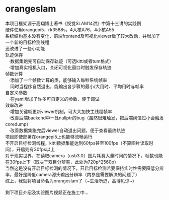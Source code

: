 # orangeslam
本项目框架源于高翔博士著书《视觉SLAM14讲》中第十三讲的实践例<br>
硬件使用orangepi5，rk3588s，4大核A76，4小核A55<br>
系统结构基本没有变化，前端frontend及可视化viewer做了较大改动，并增加了一个新的目标检测线程<br>
还改进了一些小功能<br>
轨迹保存<br>
&nbsp;&nbsp;&nbsp;·数据集跑完可自动保存轨迹（可选kitti或者tum格式）<br>
&nbsp;&nbsp;&nbsp;·增加真实相机入口，关闭可视化窗口时触发保存轨迹<br>
帧数计算<br>
&nbsp;&nbsp;&nbsp;·添加了一个帧数计算的类，能够输入每秒系统帧率<br>
&nbsp;&nbsp;&nbsp;&nbsp;同时当程序自然退出，能输出各步骤的最小/大用时、平均用时与帧率<br>
自定义参数<br>
&nbsp;&nbsp;&nbsp;·在yaml增加了许多可自定义的参数，便于调试<br>
效率改进<br>
&nbsp;&nbsp;&nbsp;·增加关键帧更新viewer机制，可大大加快主线程帧率<br>
&nbsp;&nbsp;&nbsp;·改善后端backend中一处nullptr的bug（虽然很难触发，把后端阈值过小会触发coredump）<br>
&nbsp;&nbsp;&nbsp;·改善数据集跑完后viewer自动退出问题，便于查看最终轨迹<br>
项目即使部署在orangepi5上也能够流畅运行<br>
不开启目标检测线程，kitti数据集能达到60fps甚至100fps（不算图片读取时间），开启则有30fps以上<br>
对于现实世界，在读取camera（usb3.0）图片耗费大量时间的情况下，帧数也能在30fps上下（取决于双目分辨率，此处为720p*2560p）<br>
当然这是没有开启目标检测的情况下，开启目标检测若要保持实时性需要降低分辨率，最好是降低camera源头输出分辨率（内参是需要解决的问题了）<br>
综上，我就将项目命名为orangeslam了（~生活所迫，高博见谅~）<br>
<br>
剩下项目介绍及实验图片视频正在施工中...
